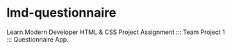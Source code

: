 # lmd-questionnaire
Learn.Modern Developer HTML &amp; CSS Project Assignment ::: Team Project 1 ::: Questionnaire App.
